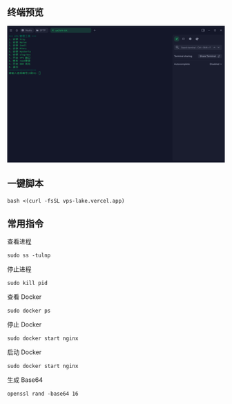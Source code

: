 ## 终端预览

![preview](预览.png)

## 一键脚本
```
bash <(curl -fsSL vps-lake.vercel.app)
```
## 常用指令
查看进程
```
sudo ss -tulnp
```
停止进程
```
sudo kill pid
```
查看 Docker
```
sudo docker ps
```
停止 Docker
```
sudo docker start nginx
```
启动 Docker
```
sudo docker start nginx
```
生成 Base64
```
openssl rand -base64 16
```
